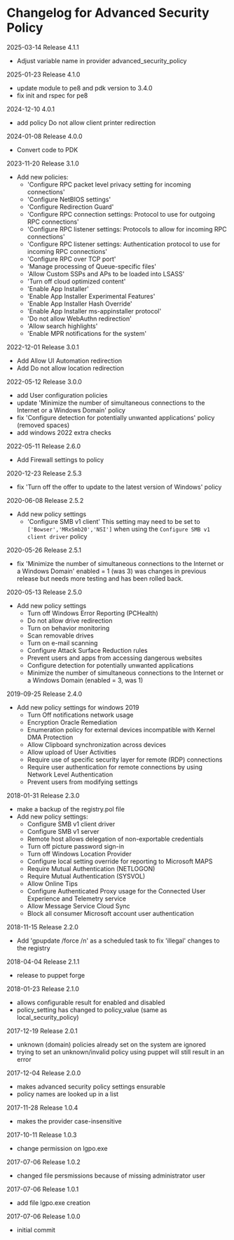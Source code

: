 # Changelog for Advanced Security Policy

2025-03-14 Release 4.1.1

- Adjust variable name in provider advanced_security_policy

2025-01-23 Release 4.1.0

- update module to pe8 and pdk version to 3.4.0
- fix init and rspec for pe8

2024-12-10 4.0.1

- add policy Do not allow client printer redirection

2024-01-08 Release 4.0.0

- Convert code to PDK

2023-11-20 Release 3.1.0

- Add new policies:
  - 'Configure RPC packet level privacy setting for incoming connections'
  - 'Configure NetBIOS settings'
  - 'Configure Redirection Guard'
  - 'Configure RPC connection settings: Protocol to use for outgoing RPC connections'
  - 'Configure RPC listener settings: Protocols to allow for incoming RPC connections'
  - 'Configure RPC listener settings: Authentication protocol to use for incoming RPC connections'
  - 'Configure RPC over TCP port'
  - 'Manage processing of Queue-specific files'
  - 'Allow Custom SSPs and APs to be loaded into LSASS'
  - 'Turn off cloud optimized content'
  - 'Enable App Installer'
  - 'Enable App Installer Experimental Features'
  - 'Enable App Installer Hash Override'
  - 'Enable App Installer ms-appinstaller protocol'
  - 'Do not allow WebAuthn redirection'
  - 'Allow search highlights'
  - 'Enable MPR notifications for the system'

2022-12-01 Release 3.0.1

- Add Allow UI Automation redirection
- Add Do not allow location redirection

2022-05-12 Release 3.0.0

- add User configuration policies
- update 'Minimize the number of simultaneous connections to the Internet or a Windows Domain' policy 
- fix 'Configure detection for potentially unwanted applications' policy (removed spaces)
- add windows 2022 extra checks

2022-05-11 Release 2.6.0

- Add Firewall settings to policy

2020-12-23 Release 2.5.3

- fix 'Turn off the offer to update to the latest version of Windows' policy

2020-06-08 Release 2.5.2

- Add new policy settings
  - 'Configure SMB v1 client'
This setting may need to be set to `['Bowser','MRxSmb20','NSI']` when using the `Configure SMB v1 client driver` policy

2020-05-26 Release 2.5.1

- fix 'Minimize the number of simultaneous connections to the Internet or a Windows Domain'
  enabled = 1 (was 3)
  was changes in previous release but needs more testing and has been rolled back.

2020-05-13 Release 2.5.0

- Add new policy settings
  - Turn off Windows Error Reporting (PCHealth)
  - Do not allow drive redirection
  - Turn on behavior monitoring
  - Scan removable drives
  - Turn on e-mail scanning
  - Configure Attack Surface Reduction rules
  - Prevent users and apps from accessing dangerous websites
  - Configure detection for potentially unwanted applications
  - Minimize the number of simultaneous connections to the Internet or a Windows Domain (enabled = 3, was 1)

2019-09-25 Release 2.4.0

- Add new policy settings for windows 2019
  - Turn Off notifications network usage
  - Encryption Oracle Remediation
  - Enumeration policy for external devices incompatible with Kernel DMA Protection
  - Allow Clipboard synchronization across devices
  - Allow upload of User Activities
  - Require use of specific security layer for remote (RDP) connections
  - Require user authentication for remote connections by using Network Level Authentication
  - Prevent users from modifying settings

2018-01-31 Release 2.3.0

- make a backup of the registry.pol file
- Add new policy settings:
  - Configure SMB v1 client driver
  - Configure SMB v1 server
  - Remote host allows delegation of non-exportable credentials
  - Turn off picture password sign-in
  - Turn off Windows Location Provider
  - Configure local setting override for reporting to Microsoft MAPS
  - Require Mutual Authentication (NETLOGON)
  - Require Mutual Authentication (SYSVOL)
  - Allow Online Tips
  - Configure Authenticated Proxy usage for the Connected User Experience and Telemetry service
  - Allow Message Service Cloud Sync
  - Block all consumer Microsoft account user authentication

2018-11-15 Release 2.2.0

- Add 'gpupdate /force /n' as a scheduled task to fix 'illegal' changes to the registry

2018-04-04 Release 2.1.1

- release to puppet forge

2018-01-23 Release 2.1.0

- allows configurable result for enabled and disabled
- policy_setting has changed to policy_value (same as local_security_policy)

2017-12-19 Release 2.0.1

- unknown (domain) policies already set on the system are ignored
- trying to set an unknown/invalid policy using puppet will still result in an error

2017-12-04 Release 2.0.0

- makes advanced security policy settings ensurable
- policy names are looked up in a list

2017-11-28 Release 1.0.4

- makes the provider case-insensitive

2017-10-11 Release 1.0.3

- change permission on lgpo.exe

2017-07-06 Release 1.0.2

- changed file persmissions because of missing administrator user

2017-07-06 Release 1.0.1

- add file lgpo.exe creation

2017-07-06 Release 1.0.0

- initial commit
